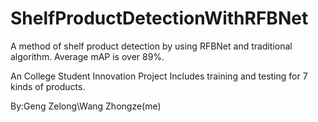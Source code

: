 # ShelfProductDetectionWithRFBNet
A method of shelf product detection by using RFBNet and traditional algorithm. Average mAP is over 89%.

An College Student Innovation Project
Includes training and testing for 7 kinds of products.

By:Geng Zelong\Wang Zhongze(me)
